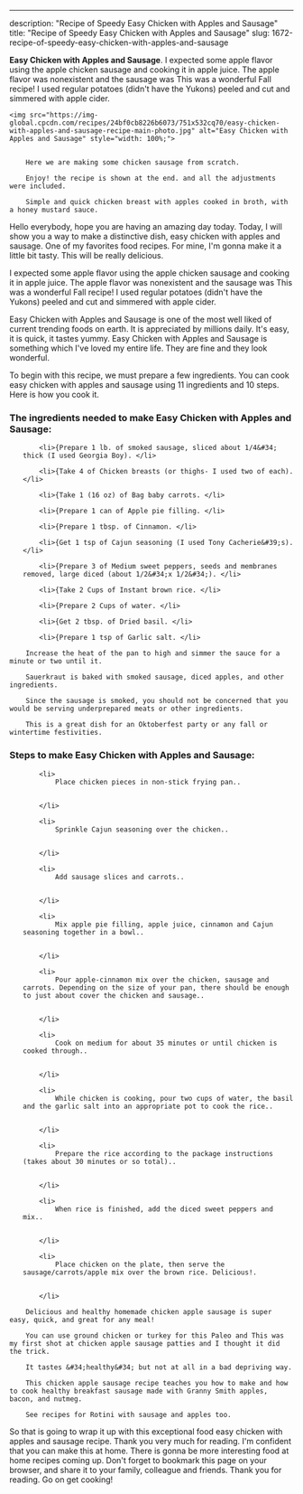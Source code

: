 ---
description: "Recipe of Speedy Easy Chicken with Apples and Sausage"
title: "Recipe of Speedy Easy Chicken with Apples and Sausage"
slug: 1672-recipe-of-speedy-easy-chicken-with-apples-and-sausage

<p>
	<strong>Easy Chicken with Apples and Sausage</strong>. 
	I expected some apple flavor using the apple chicken sausage and cooking it in apple juice. The apple flavor was nonexistent and the sausage was This was a wonderful Fall recipe! I used regular potatoes (didn&#39;t have the Yukons) peeled and cut and simmered with apple cider.
</p>
<p>
	
	<img src="https://img-global.cpcdn.com/recipes/24bf0cb8226b6073/751x532cq70/easy-chicken-with-apples-and-sausage-recipe-main-photo.jpg" alt="Easy Chicken with Apples and Sausage" style="width: 100%;">
	
	
		Here we are making some chicken sausage from scratch.
	
		Enjoy! the recipe is shown at the end. and all the adjustments were included.
	
		Simple and quick chicken breast with apples cooked in broth, with a honey mustard sauce.
	
</p>
<p>
	Hello everybody, hope you are having an amazing day today. Today, I will show you a way to make a distinctive dish, easy chicken with apples and sausage. One of my favorites food recipes. For mine, I'm gonna make it a little bit tasty. This will be really delicious.
</p>
	
<p>
	I expected some apple flavor using the apple chicken sausage and cooking it in apple juice. The apple flavor was nonexistent and the sausage was This was a wonderful Fall recipe! I used regular potatoes (didn&#39;t have the Yukons) peeled and cut and simmered with apple cider.
</p>
<p>
	Easy Chicken with Apples and Sausage is one of the most well liked of current trending foods on earth. It is appreciated by millions daily. It's easy, it is quick, it tastes yummy. Easy Chicken with Apples and Sausage is something which I've loved my entire life. They are fine and they look wonderful.
</p>

<p>
To begin with this recipe, we must prepare a few ingredients. You can cook easy chicken with apples and sausage using 11 ingredients and 10 steps. Here is how you cook it.
</p>

<h3>The ingredients needed to make Easy Chicken with Apples and Sausage:</h3>

<ol>
	
		<li>{Prepare 1 lb. of smoked sausage, sliced about 1/4&#34; thick (I used Georgia Boy). </li>
	
		<li>{Take 4 of Chicken breasts (or thighs- I used two of each). </li>
	
		<li>{Take 1 (16 oz) of Bag baby carrots. </li>
	
		<li>{Prepare 1 can of Apple pie filling. </li>
	
		<li>{Prepare 1 tbsp. of Cinnamon. </li>
	
		<li>{Get 1 tsp of Cajun seasoning (I used Tony Cacherie&#39;s). </li>
	
		<li>{Prepare 3 of Medium sweet peppers, seeds and membranes removed, large diced (about 1/2&#34;x 1/2&#34;). </li>
	
		<li>{Take 2 Cups of Instant brown rice. </li>
	
		<li>{Prepare 2 Cups of water. </li>
	
		<li>{Get 2 tbsp. of Dried basil. </li>
	
		<li>{Prepare 1 tsp of Garlic salt. </li>
	
</ol>
<p>
	
		Increase the heat of the pan to high and simmer the sauce for a minute or two until it.
	
		Sauerkraut is baked with smoked sausage, diced apples, and other ingredients.
	
		Since the sausage is smoked, you should not be concerned that you would be serving underprepared meats or other ingredients.
	
		This is a great dish for an Oktoberfest party or any fall or wintertime festivities.
	
</p>

<h3>Steps to make Easy Chicken with Apples and Sausage:</h3>

<ol>
	
		<li>
			Place chicken pieces in non-stick frying pan..
			
			
		</li>
	
		<li>
			Sprinkle Cajun seasoning over the chicken..
			
			
		</li>
	
		<li>
			Add sausage slices and carrots..
			
			
		</li>
	
		<li>
			Mix apple pie filling, apple juice, cinnamon and Cajun seasoning together in a bowl..
			
			
		</li>
	
		<li>
			Pour apple-cinnamon mix over the chicken, sausage and carrots. Depending on the size of your pan, there should be enough to just about cover the chicken and sausage..
			
			
		</li>
	
		<li>
			Cook on medium for about 35 minutes or until chicken is cooked through..
			
			
		</li>
	
		<li>
			While chicken is cooking, pour two cups of water, the basil and the garlic salt into an appropriate pot to cook the rice..
			
			
		</li>
	
		<li>
			Prepare the rice according to the package instructions (takes about 30 minutes or so total)..
			
			
		</li>
	
		<li>
			When rice is finished, add the diced sweet peppers and mix..
			
			
		</li>
	
		<li>
			Place chicken on the plate, then serve the sausage/carrots/apple mix over the brown rice. Delicious!.
			
			
		</li>
	
</ol>

<p>
	
		Delicious and healthy homemade chicken apple sausage is super easy, quick, and great for any meal!
	
		You can use ground chicken or turkey for this Paleo and This was my first shot at chicken apple sausage patties and I thought it did the trick.
	
		It tastes &#34;healthy&#34; but not at all in a bad depriving way.
	
		This chicken apple sausage recipe teaches you how to make and how to cook healthy breakfast sausage made with Granny Smith apples, bacon, and nutmeg.
	
		See recipes for Rotini with sausage and apples too.
	
</p>

<p>
	So that is going to wrap it up with this exceptional food easy chicken with apples and sausage recipe. Thank you very much for reading. I'm confident that you can make this at home. There is gonna be more interesting food at home recipes coming up. Don't forget to bookmark this page on your browser, and share it to your family, colleague and friends. Thank you for reading. Go on get cooking!
</p>
